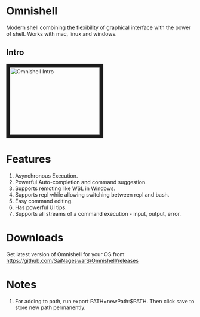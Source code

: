 # Omnishell

Modern shell combining the flexibility of graphical interface with the power of shell. Works with mac, linux and windows.

## Intro
<a href="http://www.youtube.com/watch?feature=player_embedded&v=dWsTyO2ROds" target="_blank">
    <img src="http://img.youtube.com/vi/dWsTyO2ROds/0.jpg" width="240" height="180" border="10" alt="Omnishell Intro" />
</a>

# Features
1. Asynchronous Execution. 
2. Powerful Auto-completion and command suggestion.
3. Supports remoting like WSL in Windows.
4. Supports repl while allowing switching between repl and bash.
5. Easy command editing.
6. Has powerful UI tips.
7. Supports all streams of a command execution - input, output, error.

# Downloads
Get latest version of Omnishell for your OS from:
https://github.com/SaiNageswarS/Omnishell/releases

# Notes
1. For adding to path, run export PATH=newPath:$PATH. Then click save to store new path permanently. 



